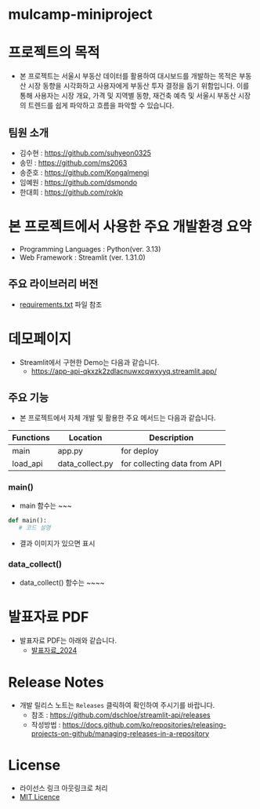 # mulcamp-miniproject
# 프로젝트의 목적
- 본 프로젝트는 서울시 부동산 데이터를 활용하여 대시보드를 개발하는 목적은 부동산 시장 동향을 시각화하고 사용자에게 부동산 투자 결정을 돕기 위함입니다. 이를 통해 사용자는 시장 개요, 가격 및 지역별 동향, 재건축 예측 및 서울시 부동산 시장의 트렌드를 쉽게 파악하고 흐름을 파악할 수 있습니다.

## 팀원 소개
-  김수현 : https://github.com/suhyeon0325
-  송민 : https://github.com/ms2063
-  송준호 : https://github.com/Kongalmengi
-  임예원 : https://github.com/dsmondo
-  한대희 : https://github.com/roklp


# 본 프로젝트에서 사용한 주요 개발환경 요약 
  + Programming Languages : Python(ver. 3.13)
  + Web Framework : Streamlit (ver. 1.31.0)

## 주요 라이브러리 버전
  + [requirements.txt](requirements.txt) 파일 참조

# 데모페이지
- Streamlit에서 구현한 Demo는 다음과 같습니다.
  + https://app-api-qkxzk2zdlacnuwxcqwxyyq.streamlit.app/

 ## 주요 기능
 - 본 프로젝트에서 자체 개발 및 활용한 주요 메서드는 다음과 같습니다.

| Functions | Location | Description |
|---|---|---|
| main | app.py  | for deploy |
| load_api | data_collect.py | for collecting data from API |

### main()
- main 함수는 ~~~
```python
def main():
   # 코드 설명
```
- 결과 이미지가 있으면 표시 

### data_collect()
-  data_collect() 함수는 ~~~~


# 발표자료 PDF 
- 발표자료 PDF는 아래와 같습니다.
  + [발표자료_2024](portfolio.pdf)

# Release Notes
- 개발 릴리스 노트는 `Releases` 클릭하여 확인하여 주시기를 바랍니다.
  + 참조 : https://github.com/dschloe/streamlit-api/releases
  + 작성방법 : https://docs.github.com/ko/repositories/releasing-projects-on-github/managing-releases-in-a-repository

# License
- 라이선스 링크 아웃링크로 처리
- [MIT Licence](LICENSE)